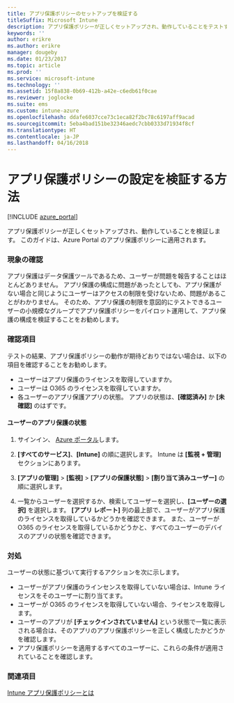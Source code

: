 ```yaml
---
title: アプリ保護ポリシーのセットアップを検証する
titleSuffix: Microsoft Intune
description: アプリ保護ポリシーが正しくセットアップされ、動作していることをテストする方法について説明します。
keywords: ''
author: erikre
ms.author: erikre
manager: dougeby
ms.date: 01/23/2017
ms.topic: article
ms.prod: ''
ms.service: microsoft-intune
ms.technology: ''
ms.assetid: 15f8a838-0b69-412b-a42e-c6edb61f0cae
ms.reviewer: joglocke
ms.suite: ems
ms.custom: intune-azure
ms.openlocfilehash: ddafe6037cce73c1eca82f2bc78c6197aff9acad
ms.sourcegitcommit: 5eba4bad151be32346aedc7cbb0333d71934f8cf
ms.translationtype: HT
ms.contentlocale: ja-JP
ms.lasthandoff: 04/16/2018
---
```

# <a name="how-to-validate-your-app-protection-policy-setup"></a>アプリ保護ポリシーの設定を検証する方法

[!INCLUDE [azure_portal](./includes/azure_portal.md)]

アプリ保護ポリシーが正しくセットアップされ、動作していることを検証します。 このガイドは、Azure Portal のアプリ保護ポリシーに適用されます。

### <a name="checking-for-symptoms"></a>現象の確認
アプリ保護はデータ保護ツールであるため、ユーザーが問題を報告することはほとんどありません。 アプリ保護の構成に問題があったとしても、アプリ保護がない場合と同じようにユーザーはアクセスの制限を受けないため、問題があることがわかりません。 そのため、アプリ保護の制限を意図的にテストできるユーザーの小規模なグループでアプリ保護ポリシーをパイロット運用して、アプリ保護の構成を検証することをお勧めします。


### <a name="what-to-check"></a>確認項目

テストの結果、アプリ保護ポリシーの動作が期待どおりではない場合は、以下の項目を確認することをお勧めします。

- ユーザーはアプリ保護のライセンスを取得していますか。
- ユーザーは O365 のライセンスを取得していますか。
- 各ユーザーのアプリ保護アプリの状態。 アプリの状態は、**[確認済み]** か **[未確認]** のはずです。

#### <a name="user-app-protection-status"></a>ユーザーのアプリ保護の状態
1. サインイン、 [Azure ポータル](https://portal.azure.com)します。
2. **[すべてのサービス]**、**[Intune]** の順に選択します。 Intune は **[監視 + 管理]** セクションにあります。
1. **[アプリの管理]** > **[監視]** >  **[アプリの保護状態]** > **[割り当て済みユーザー]** の順に選択します。

2. 一覧からユーザーを選択するか、検索してユーザーを選択し、**[ユーザーの選択]** を選択します。 **[アプリ レポート]** 列の最上部で、ユーザーがアプリ保護のライセンスを取得しているかどうかを確認できます。 また、ユーザーが O365 のライセンスを取得しているかどうかと、すべてのユーザーのデバイスのアプリの状態を確認できます。



### <a name="what-to-do"></a>対処
ユーザーの状態に基づいて実行するアクションを次に示します。

- ユーザーがアプリ保護のラインセンスを取得していない場合は、Intune ライセンスをそのユーザーに割り当てます。
- ユーザーが O365 のライセンスを取得していない場合、ライセンスを取得します。
- ユーザーのアプリが **[チェックインされていません]** という状態で一覧に表示される場合は、そのアプリのアプリ保護ポリシーを正しく構成したかどうかを確認します。
- アプリ保護ポリシーを適用するすべてのユーザーに、これらの条件が適用されていることを確認します。

### <a name="see-also"></a>関連項目

[Intune アプリ保護ポリシーとは](app-protection-policies.md)
